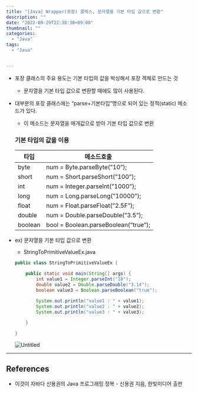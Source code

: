 ```yaml
---
title: "[Java] Wrapper(포장) 클래스, 문자열을 기본 타입 값으로 변환"
description: ""
date: "2022-09-29T22:30:30+09:00"
thumbnail: ""
categories:
  - "Java"
tags:
  - "Java"


---
```

<!--more-->

- 포장 클래스의 주요 용도는 기본 타입의 값을 박싱해서 포장 객체로 만드는 것
    - 문자열을 기본 타입 값으로 변환할 때에도 많이 사용된다.
- 대부분의 포장 클래스에는 “parse+기본타입”명으로 되어 있는 정적(static) 메소드가 있다.
    - 이 메소드는 문자열을 매개값으로 받아 기본 타입 값으로 변환
    
    ### 기본 타입의 값을 이용
    
    | 타입 | 메소드호출 |
    | --- | --- |
    | byte | num = Byte.parseByte(”10”); |
    | short | num = Short.parseShort(”100”); |
    | int | num = Integer.parseInt(”1000”); |
    | long | num = Long.parseLong(”10000”); |
    | float | num = Float.parseFloat(”2.5F”); |
    | double | num = Double.parseDouble(”3.5”); |
    | boolean | bool = Boolean.parseBoolean(”true”); |
- ex) 문자열을 기본 타입 값으로 변환
    - StringToPrimitiveValueEx.java
    
    ```java
    public class StringToPrimitiveValueEx {
    
    	public static void main(String[] args) {
    		int value1 = Integer.parseInt("10");
    		double value2 = Double.parseDouble("3.14");
    		boolean value3 = Boolean.parseBoolean("true");
    		
    		System.out.println("value1 : " + value1);
    		System.out.println("value2 : " + value2);
    		System.out.println("value3 : " + value3);
    
    	}
    
    }
    ```
    
    ![Untitled](/images/lang_java/basicAPI/문자열을_기본_타입_값으로_변환/Untitled.png)
    

---

## References

- 이것이 자바다 신용권의 Java 프로그래밍 정복 - 신용권 지음, 한빛미디어 출판